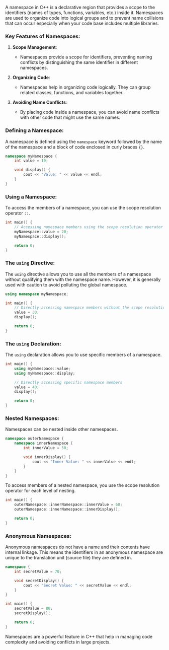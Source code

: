 A namespace in C++ is a declarative region that provides a scope to the identifiers (names of types, functions, variables, etc.) inside it. Namespaces are used to organize code into logical groups and to prevent name collisions that can occur especially when your code base includes multiple libraries.

### Key Features of Namespaces:

1. **Scope Management**:
   - Namespaces provide a scope for identifiers, preventing naming conflicts by distinguishing the same identifier in different namespaces.

2. **Organizing Code**:
   - Namespaces help in organizing code logically. They can group related classes, functions, and variables together.

3. **Avoiding Name Conflicts**:
   - By placing code inside a namespace, you can avoid name conflicts with other code that might use the same names.

### Defining a Namespace:

A namespace is defined using the `namespace` keyword followed by the name of the namespace and a block of code enclosed in curly braces `{}`.

```cpp
namespace myNamespace {
    int value = 10;

    void display() {
        cout << "Value: " << value << endl;
    }
}
```

### Using a Namespace:

To access the members of a namespace, you can use the scope resolution operator `::`.

```cpp
int main() {
    // Accessing namespace members using the scope resolution operator
    myNamespace::value = 20;
    myNamespace::display();

    return 0;
}
```

### The `using` Directive:

The `using` directive allows you to use all the members of a namespace without qualifying them with the namespace name. However, it is generally used with caution to avoid polluting the global namespace.

```cpp
using namespace myNamespace;

int main() {
    // Directly accessing namespace members without the scope resolution operator
    value = 30;
    display();

    return 0;
}
```

### The `using` Declaration:

The `using` declaration allows you to use specific members of a namespace.

```cpp
int main() {
    using myNamespace::value;
    using myNamespace::display;

    // Directly accessing specific namespace members
    value = 40;
    display();

    return 0;
}
```

### Nested Namespaces:

Namespaces can be nested inside other namespaces.

```cpp
namespace outerNamespace {
    namespace innerNamespace {
        int innerValue = 50;

        void innerDisplay() {
            cout << "Inner Value: " << innerValue << endl;
        }
    }
}
```

To access members of a nested namespace, you use the scope resolution operator for each level of nesting.

```cpp
int main() {
    outerNamespace::innerNamespace::innerValue = 60;
    outerNamespace::innerNamespace::innerDisplay();

    return 0;
}
```

### Anonymous Namespaces:

Anonymous namespaces do not have a name and their contents have internal linkage. This means the identifiers in an anonymous namespace are unique to the translation unit (source file) they are defined in.

```cpp
namespace {
    int secretValue = 70;

    void secretDisplay() {
        cout << "Secret Value: " << secretValue << endl;
    }
}

int main() {
    secretValue = 80;
    secretDisplay();

    return 0;
}
```


Namespaces are a powerful feature in C++ that help in managing code complexity and avoiding conflicts in large projects.
